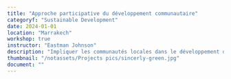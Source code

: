 ```yaml
---
title: "Approche participative du développement communautaire"
categoryf: "Sustainable Development"
date: 2024-01-01
location: "Marrakech"
workshop: true
instructor: "Eastman Johnson"
description: "Impliquer les communautés locales dans le développement de projets durables."
thumbnail: "/notassets/Projects pics/sincerly-green.jpg"
document: ""
---
```

